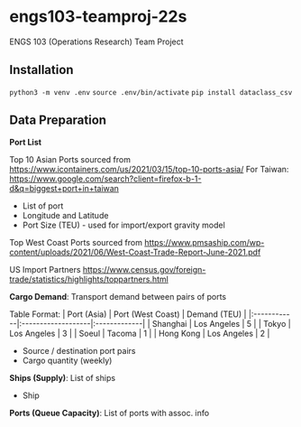 # engs103-teamproj-22s
ENGS 103 (Operations Research) Team Project

## Installation

`python3 -m venv .env`
`source .env/bin/activate`
`pip install dataclass_csv`

## Data Preparation

**Port List**  

Top 10 Asian Ports sourced from <https://www.icontainers.com/us/2021/03/15/top-10-ports-asia/>
For Taiwan: <https://www.google.com/search?client=firefox-b-1-d&q=biggest+port+in+taiwan>
* List of port
* Longitude and Latitude
* Port Size (TEU) - used for import/export gravity model

Top West Coast Ports sourced from <https://www.pmsaship.com/wp-content/uploads/2021/06/West-Coast-Trade-Report-June-2021.pdf>

US Import Partners
<https://www.census.gov/foreign-trade/statistics/highlights/toppartners.html>

**Cargo Demand**: Transport demand between pairs of ports

Table Format:
| Port (Asia) | Port (West Coast)  | Demand (TEU) |
|:------------|:-------------------|:-------------|
| Shanghai    | Los Angeles        |  5           |
| Tokyo       | Los Angeles        |  3           |
| Soeul       | Tacoma             |  1           |
| Hong Kong   | Los Angeles        |  2           |




- Source / destination port pairs  
- Cargo quantity (weekly)


    
**Ships (Supply)**: List of ships  
- Ship


**Ports (Queue Capacity)**: List of ports with assoc. info
